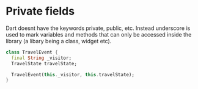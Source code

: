 # Private fields

Dart doesnt have the keywords private, public, etc. Instead underscore is used to mark variables and methods that can only be accessed inside the library (a libary being a class, widget etc).

```dart
class TravelEvent {
  final String _visitor;
  TravelState travelState;

  TravelEvent(this._visitor, this.travelState);
}
```